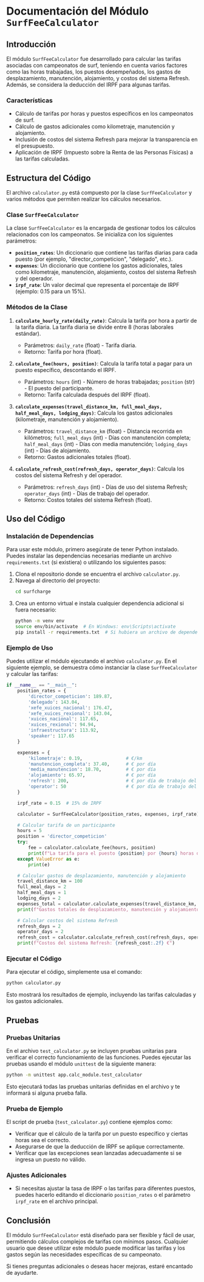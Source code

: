 # Documentación del Módulo `SurfFeeCalculator`

## Introducción
El módulo `SurfFeeCalculator` fue desarrollado para calcular las tarifas asociadas con campeonatos de surf, teniendo en cuenta varios factores como las horas trabajadas, los puestos desempeñados, los gastos de desplazamiento, manutención, alojamiento, y costos del sistema Refresh. Además, se considera la deducción del IRPF para algunas tarifas.

### Características
- Cálculo de tarifas por horas y puestos específicos en los campeonatos de surf.
- Cálculo de gastos adicionales como kilometraje, manutención y alojamiento.
- Inclusión de costos del sistema Refresh para mejorar la transparencia en el presupuesto.
- Aplicación de IRPF (Impuesto sobre la Renta de las Personas Físicas) a las tarifas calculadas.

## Estructura del Código
El archivo `calculator.py` está compuesto por la clase `SurfFeeCalculator` y varios métodos que permiten realizar los cálculos necesarios.

### Clase `SurfFeeCalculator`
La clase `SurfFeeCalculator` es la encargada de gestionar todos los cálculos relacionados con los campeonatos. Se inicializa con los siguientes parámetros:
- **`position_rates`**: Un diccionario que contiene las tarifas diarias para cada puesto (por ejemplo, "director_competicion", "delegado", etc.).
- **`expenses`**: Un diccionario que contiene los gastos adicionales, tales como kilometraje, manutención, alojamiento, costos del sistema Refresh y del operador.
- **`irpf_rate`**: Un valor decimal que representa el porcentaje de IRPF (ejemplo: 0.15 para un 15%).

### Métodos de la Clase
1. **`calculate_hourly_rate(daily_rate)`**: Calcula la tarifa por hora a partir de la tarifa diaria. La tarifa diaria se divide entre 8 (horas laborales estándar).
   - Parámetros: `daily_rate` (float) - Tarifa diaria.
   - Retorno: Tarifa por hora (float).

2. **`calculate_fee(hours, position)`**: Calcula la tarifa total a pagar para un puesto específico, descontando el IRPF.
   - Parámetros: `hours` (int) - Número de horas trabajadas; `position` (str) - El puesto del participante.
   - Retorno: Tarifa calculada después del IRPF (float).

3. **`calculate_expenses(travel_distance_km, full_meal_days, half_meal_days, lodging_days)`**: Calcula los gastos adicionales (kilometraje, manutención y alojamiento).
   - Parámetros: `travel_distance_km` (float) - Distancia recorrida en kilómetros; `full_meal_days` (int) - Días con manutención completa; `half_meal_days` (int) - Días con media manutención; `lodging_days` (int) - Días de alojamiento.
   - Retorno: Gastos adicionales totales (float).

4. **`calculate_refresh_cost(refresh_days, operator_days)`**: Calcula los costos del sistema Refresh y del operador.
   - Parámetros: `refresh_days` (int) - Días de uso del sistema Refresh; `operator_days` (int) - Días de trabajo del operador.
   - Retorno: Costos totales del sistema Refresh (float).

## Uso del Código
### Instalación de Dependencias
Para usar este módulo, primero asegúrate de tener Python instalado. Puedes instalar las dependencias necesarias mediante un archivo `requirements.txt` (si existiera) o utilizando los siguientes pasos:

1. Clona el repositorio donde se encuentra el archivo `calculator.py`.
2. Navega al directorio del proyecto:
   ```bash
   cd surfcharge
   ```
3. Crea un entorno virtual e instala cualquier dependencia adicional si fuera necesario:
   ```bash
   python -m venv env
   source env/bin/activate  # En Windows: env\Scripts\activate
   pip install -r requirements.txt  # Si hubiera un archivo de dependencias
   ```

### Ejemplo de Uso
Puedes utilizar el módulo ejecutando el archivo `calculator.py`. En el siguiente ejemplo, se demuestra cómo instanciar la clase `SurfFeeCalculator` y calcular las tarifas:

```python
if __name__ == "__main__":
    position_rates = {
        'director_competicion': 189.87,
        'delegado': 143.04,
        'xefe_xuices_nacional': 176.47,
        'xefe_xuices_rexional': 143.04,
        'xuices_nacional': 117.65,
        'xuices_rexional': 94.94,
        'infraestructura': 113.92,
        'speaker': 117.65
    }

    expenses = {
        'kilometraje': 0.19,                # €/km
        'manutencion_completa': 37.40,      # € por día
        'media_manutencion': 18.70,         # € por día
        'alojamiento': 65.97,               # € por día
        'refresh': 200,                     # € por día de trabajo del sistema Refresh
        'operator': 50                      # € por día de trabajo del operador
    }

    irpf_rate = 0.15  # 15% de IRPF

    calculator = SurfFeeCalculator(position_rates, expenses, irpf_rate)

    # Calcular tarifa de un participante
    hours = 5
    position = 'director_competicion'
    try:
        fee = calculator.calculate_fee(hours, position)
        print(f"La tarifa para el puesto {position} por {hours} horas después de IRPF es: {fee:.2f} €")
    except ValueError as e:
        print(e)

    # Calcular gastos de desplazamiento, manutención y alojamiento
    travel_distance_km = 100
    full_meal_days = 2
    half_meal_days = 1
    lodging_days = 2
    expenses_total = calculator.calculate_expenses(travel_distance_km, full_meal_days, half_meal_days, lodging_days)
    print(f"Gastos totales de desplazamiento, manutención y alojamiento: {expenses_total:.2f} €")

    # Calcular costos del sistema Refresh
    refresh_days = 2
    operator_days = 2
    refresh_cost = calculator.calculate_refresh_cost(refresh_days, operator_days)
    print(f"Costos del sistema Refresh: {refresh_cost:.2f} €")
```

### Ejecutar el Código
Para ejecutar el código, simplemente usa el comando:
```bash
python calculator.py
```
Esto mostrará los resultados de ejemplo, incluyendo las tarifas calculadas y los gastos adicionales.

## Pruebas
### Pruebas Unitarias
En el archivo `test_calculator.py` se incluyen pruebas unitarias para verificar el correcto funcionamiento de las funciones. Puedes ejecutar las pruebas usando el módulo `unittest` de la siguiente manera:

```bash
python -m unittest app.calc_module.test_calculator
```
Esto ejecutará todas las pruebas unitarias definidas en el archivo y te informará si alguna prueba falla.

### Prueba de Ejemplo
El script de prueba (`test_calculator.py`) contiene ejemplos como:
- Verificar que el cálculo de la tarifa por un puesto específico y ciertas horas sea el correcto.
- Asegurarse de que la deducción de IRPF se aplique correctamente.
- Verificar que las excepciones sean lanzadas adecuadamente si se ingresa un puesto no válido.

### Ajustes Adicionales
- Si necesitas ajustar la tasa de IRPF o las tarifas para diferentes puestos, puedes hacerlo editando el diccionario `position_rates` o el parámetro `irpf_rate` en el archivo principal.

## Conclusión
El módulo `SurfFeeCalculator` está diseñado para ser flexible y fácil de usar, permitiendo cálculos complejos de tarifas con mínimos pasos. Cualquier usuario que desee utilizar este módulo puede modificar las tarifas y los gastos según las necesidades específicas de su campeonato.

Si tienes preguntas adicionales o deseas hacer mejoras, estaré encantado de ayudarte.
